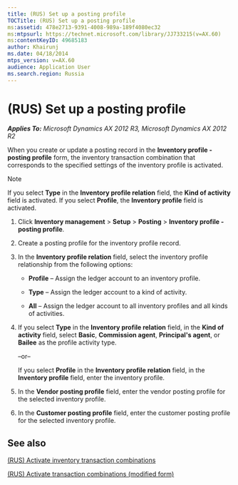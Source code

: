 ```yaml
---
title: (RUS) Set up a posting profile
TOCTitle: (RUS) Set up a posting profile
ms:assetid: 478e2713-9391-4008-989a-189f4080ec32
ms:mtpsurl: https://technet.microsoft.com/library/JJ733215(v=AX.60)
ms:contentKeyID: 49685183
author: Khairunj
ms.date: 04/18/2014
mtps_version: v=AX.60
audience: Application User
ms.search.region: Russia
---
```


# (RUS) Set up a posting profile 


_**Applies To:** Microsoft Dynamics AX 2012 R3, Microsoft Dynamics AX 2012 R2_

When you create or update a posting record in the **Inventory profile - posting profile** form, the inventory transaction combination that corresponds to the specified settings of the inventory profile is activated.


> [!NOTE]
> <P>If you select <STRONG>Type</STRONG> in the <STRONG>Inventory profile relation</STRONG> field, the <STRONG>Kind of activity</STRONG> field is activated. If you select <STRONG>Profile</STRONG>, the <STRONG>Inventory profile</STRONG> field is activated.</P>



1.  Click **Inventory management** \> **Setup** \> **Posting** \> **Inventory profile - posting profile**.

2.  Create a posting profile for the inventory profile record.

3.  In the **Inventory profile relation** field, select the inventory profile relationship from the following options:
    
      - **Profile** – Assign the ledger account to an inventory profile.
    
      - **Type** – Assign the ledger account to a kind of activity.
    
      - **All** – Assign the ledger account to all inventory profiles and all kinds of activities.

4.  If you select **Type** in the **Inventory profile relation** field, in the **Kind of activity** field, select **Basic**, **Commission agent**, **Principal's agent**, or **Bailee** as the profile activity type.
    
    –or–
    
    If you select **Profile** in the **Inventory profile relation** field, in the **Inventory profile** field, enter the inventory profile.

5.  In the **Vendor posting profile** field, enter the vendor posting profile for the selected inventory profile.

6.  In the **Customer posting profile** field, enter the customer posting profile for the selected inventory profile.

## See also

[(RUS) Activate inventory transaction combinations](rus-activate-inventory-transaction-combinations.md)

[(RUS) Activate transaction combinations (modified form)](https://technet.microsoft.com/library/jj733228\(v=ax.60\))

  


